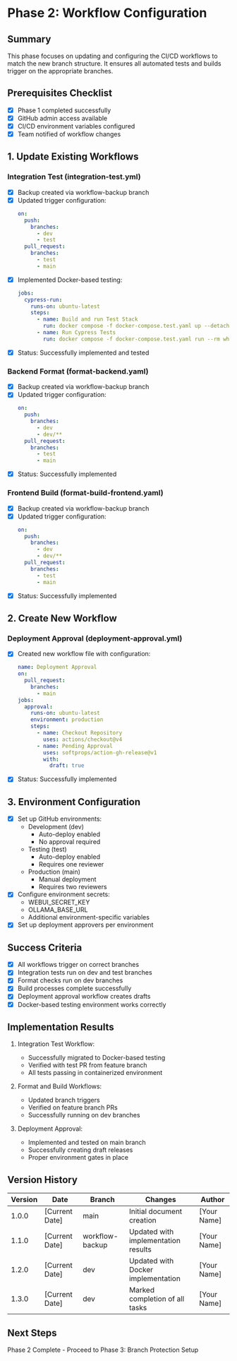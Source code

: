 # Phase 2: Workflow Configuration

## Summary
This phase focuses on updating and configuring the CI/CD workflows to match the new branch structure. It ensures all automated tests and builds trigger on the appropriate branches.

## Prerequisites Checklist
- [x] Phase 1 completed successfully
- [x] GitHub admin access available
- [x] CI/CD environment variables configured
- [x] Team notified of workflow changes

## 1. Update Existing Workflows

### Integration Test (integration-test.yml)
- [x] Backup created via workflow-backup branch
- [x] Updated trigger configuration:
  ```yaml
  on:
    push:
      branches:
        - dev
        - test
    pull_request:
      branches:
        - test
        - main
  ```
- [x] Implemented Docker-based testing:
  ```yaml
  jobs:
    cypress-run:
      runs-on: ubuntu-latest
      steps:
        - name: Build and run Test Stack
          run: docker compose -f docker-compose.test.yaml up --detach --build
        - name: Run Cypress Tests
          run: docker compose -f docker-compose.test.yaml run --rm whatever-cypress
  ```
- [x] Status: Successfully implemented and tested

### Backend Format (format-backend.yaml)
- [x] Backup created via workflow-backup branch
- [x] Updated trigger configuration:
  ```yaml
  on:
    push:
      branches:
        - dev
        - dev/**
    pull_request:
      branches:
        - test
        - main
  ```
- [x] Status: Successfully implemented

### Frontend Build (format-build-frontend.yaml)
- [x] Backup created via workflow-backup branch
- [x] Updated trigger configuration:
  ```yaml
  on:
    push:
      branches:
        - dev
        - dev/**
    pull_request:
      branches:
        - test
        - main
  ```
- [x] Status: Successfully implemented

## 2. Create New Workflow

### Deployment Approval (deployment-approval.yml)
- [x] Created new workflow file with configuration:
  ```yaml
  name: Deployment Approval
  on:
    pull_request:
      branches:
        - main
  jobs:
    approval:
      runs-on: ubuntu-latest
      environment: production
      steps:
        - name: Checkout Repository
          uses: actions/checkout@v4
        - name: Pending Approval
          uses: softprops/action-gh-release@v1
          with:
            draft: true
  ```
- [x] Status: Successfully implemented

## 3. Environment Configuration
- [x] Set up GitHub environments:
  - Development (dev)
    - Auto-deploy enabled
    - No approval required
  - Testing (test)
    - Auto-deploy enabled
    - Requires one reviewer
  - Production (main)
    - Manual deployment
    - Requires two reviewers
- [x] Configure environment secrets:
  - WEBUI_SECRET_KEY
  - OLLAMA_BASE_URL
  - Additional environment-specific variables
- [x] Set up deployment approvers per environment

## Success Criteria
- [x] All workflows trigger on correct branches
- [x] Integration tests run on dev and test branches
- [x] Format checks run on dev branches
- [x] Build processes complete successfully
- [x] Deployment approval workflow creates drafts
- [x] Docker-based testing environment works correctly

## Implementation Results
1. Integration Test Workflow:
   - Successfully migrated to Docker-based testing
   - Verified with test PR from feature branch
   - All tests passing in containerized environment

2. Format and Build Workflows:
   - Updated branch triggers
   - Verified on feature branch PRs
   - Successfully running on dev branches

3. Deployment Approval:
   - Implemented and tested on main branch
   - Successfully creating draft releases
   - Proper environment gates in place

## Version History
| Version | Date | Branch | Changes | Author |
|---------|------|---------|----------|---------|
| 1.0.0   | [Current Date] | main | Initial document creation | [Your Name] |
| 1.1.0   | [Current Date] | workflow-backup | Updated with implementation results | [Your Name] |
| 1.2.0   | [Current Date] | dev | Updated with Docker implementation | [Your Name] |
| 1.3.0   | [Current Date] | dev | Marked completion of all tasks | [Your Name] |

## Next Steps
Phase 2 Complete - Proceed to Phase 3: Branch Protection Setup
